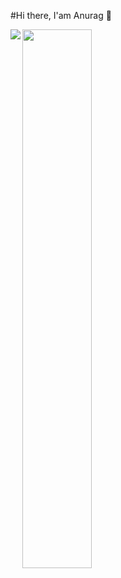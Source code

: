 #Hi there, I'am Anurag 👋

<img align="left" src ="https://github-readme-stats-xi-seven-24.vercel.app/api?username=Anurag-Mishra22&show_icons=true&theme=transparent" />
<img align="left" width="47%" src ="https://github-readme-stats-xi-seven-24.vercel.app/api/top-langs/?username=anuraghazra&layout=compact" />


